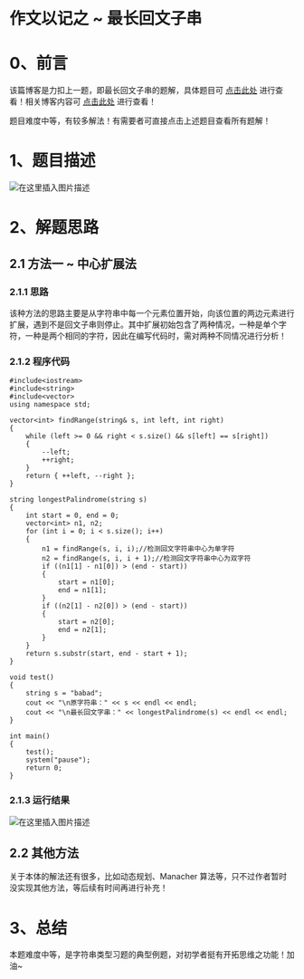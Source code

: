 作文以记之 ~ 最长回文子串
=
# 0、前言
该篇博客是力扣上一题，即最长回文子串的题解，具体题目可 [点击此处](https://leetcode-cn.com/problems/longest-palindromic-substring/) 进行查看！相关博客内容可 [点击此处](https://blog.csdn.net/m0_51961114/article/details/123933440) 进行查看！

题目难度中等，有较多解法！有需要者可直接点击上述题目查看所有题解！
# 1、题目描述
![在这里插入图片描述](https://img-blog.csdnimg.cn/29dcccfa11574608b1b1ed0c4dfc8b13.png?x-oss-process=image/watermark,type_d3F5LXplbmhlaQ,shadow_50,text_Q1NETiBA5bCP5by6fg==,size_20,color_FFFFFF,t_70,g_se,x_16)

# 2、解题思路
## 2.1 方法一 ~ 中心扩展法
### 2.1.1 思路
该种方法的思路主要是从字符串中每一个元素位置开始，向该位置的两边元素进行扩展，遇到不是回文子串则停止。其中扩展初始包含了两种情况，一种是单个字符，一种是两个相同的字符，因此在编写代码时，需对两种不同情况进行分析！
### 2.1.2 程序代码

	#include<iostream>
	#include<string>
	#include<vector>
	using namespace std;
	
	vector<int> findRange(string& s, int left, int right)
	{
		while (left >= 0 && right < s.size() && s[left] == s[right])
		{
			--left;
			++right;
		}
		return { ++left, --right };
	}
	
	string longestPalindrome(string s) 
	{
		int start = 0, end = 0;
		vector<int> n1, n2;
		for (int i = 0; i < s.size(); i++)
		{
			n1 = findRange(s, i, i);//检测回文字符串中心为单字符
			n2 = findRange(s, i, i + 1);//检测回文字符串中心为双字符
			if ((n1[1] - n1[0]) > (end - start))
			{
				start = n1[0];
				end = n1[1];
			}
			if ((n2[1] - n2[0]) > (end - start))
			{
				start = n2[0];
				end = n2[1];
			}
		}
		return s.substr(start, end - start + 1);
	}
	
	void test()
	{
		string s = "babad";
		cout << "\n原字符串：" << s << endl << endl;
		cout << "\n最长回文字串：" << longestPalindrome(s) << endl << endl;
	}
	
	int main()
	{
		test();
		system("pause");
		return 0;
	}

### 2.1.3 运行结果
![在这里插入图片描述](https://img-blog.csdnimg.cn/871b230b35ea4b3483ecfc9e56dc07d0.png?x-oss-process=image/watermark,type_d3F5LXplbmhlaQ,shadow_50,text_Q1NETiBA5bCP5by6fg==,size_20,color_FFFFFF,t_70,g_se,x_16)
## 2.2 其他方法
关于本体的解法还有很多，比如动态规划、Manacher 算法等，只不过作者暂时没实现其他方法，等后续有时间再进行补充！

# 3、总结
本题难度中等，是字符串类型习题的典型例题，对初学者挺有开拓思维之功能！加油~